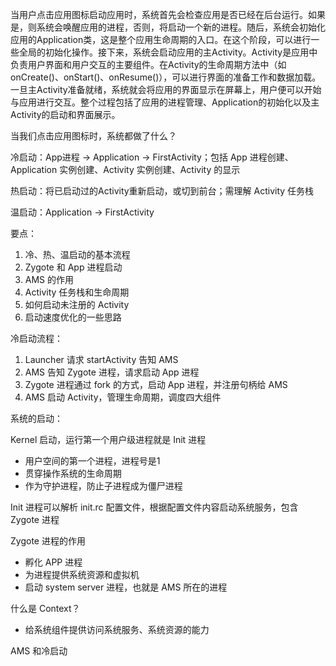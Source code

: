 当用户点击应用图标启动应用时，系统首先会检查应用是否已经在后台运行。如果是，则系统会唤醒应用的进程，否则，将启动一个新的进程。随后，系统会初始化应用的Application类，这是整个应用生命周期的入口。在这个阶段，可以进行一些全局的初始化操作。接下来，系统会启动应用的主Activity。Activity是应用中负责用户界面和用户交互的主要组件。在Activity的生命周期方法中（如onCreate()、onStart()、onResume()），可以进行界面的准备工作和数据加载。一旦主Activity准备就绪，系统就会将应用的界面显示在屏幕上，用户便可以开始与应用进行交互。整个过程包括了应用的进程管理、Application的初始化以及主Activity的启动和界面展示。



当我们点击应用图标时，系统都做了什么？

冷启动：App进程 -> Application -> FirstActivity；包括 App 进程创建、Application 实例创建、Activity 实例创建、Activity 的显示

热启动：将已启动过的Activity重新启动，或切到前台；需理解 Activity 任务栈

温启动：Application -> FirstActivity



要点：

1. 冷、热、温启动的基本流程
2. Zygote 和 App 进程启动
3. AMS 的作用
4. Activity 任务栈和生命周期
5. 如何启动未注册的 Activity
6. 启动速度优化的一些思路



冷启动流程：

1. Launcher 请求 startActivity 告知 AMS
2. AMS 告知 Zygote 进程，请求启动 App 进程
3.  Zygote 进程通过 fork 的方式，启动 App 进程，并注册句柄给 AMS
4. AMS 启动 Activity，管理生命周期，调度四大组件



系统的启动：

Kernel 启动，运行第一个用户级进程就是 Init 进程

- 用户空间的第一个进程，进程号是1
- 贯穿操作系统的生命周期
- 作为守护进程，防止子进程成为僵尸进程

 Init 进程可以解析 init.rc 配置文件，根据配置文件内容启动系统服务，包含 Zygote 进程



Zygote 进程的作用

- 孵化 APP 进程
- 为进程提供系统资源和虚拟机
- 启动 system server 进程，也就是 AMS 所在的进程



什么是 Context？

- 给系统组件提供访问系统服务、系统资源的能力



AMS 和冷启动

